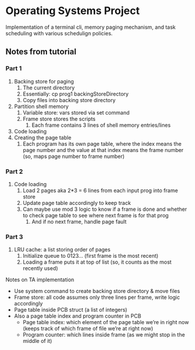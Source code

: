 # Operating Systems Project
Implementation of a terminal cli, memory paging mechanism, and task scheduling with various schedulign policies. 

## Notes from tutorial
### Part 1
1. Backing store for paging
    1. The current directory
    2. Essentially: cp prog1 backingStoreDirectory
    3. Copy files into backing store directory
2. Partition shell memory
    1. Variable store: vars stored via set command
    2. Frame store stores the scripts
        1. Each frame contains 3 lines of shell memory entries/lines
3. Code loading
4. Creating the page table
    1. Each program has its own page table, where the index means the page number and the value at that index means the frame number (so, maps page number to frame number)

### Part 2
1. Code loading
    1. Load 2 pages aka 2*3 = 6 lines from each input prog into frame store
    2. Update page table accordingly to keep track
    3. Can maybe use mod 3 logic to know if a frame is done and whether to check page table to see where next frame is for that prog
        1. And if no next frame, handle page fault

### Part 3
1. LRU cache: a list storing order of pages
    1. Initialize queue to 0123… (first frame is the most recent)
    2. Loading a frame puts it at top of list (so, it counts as the most recently used)

Notes on TA implementation
* Use system command to create backing store directory & move files
* Frame store: all code assumes only three lines per frame, write logic accordingly
* Page table inside PCB struct (a list of integers)
* Also a page table index and program counter in PCB
    * Page table index: which element of the page table we’re in right now (keeps track of which frame of file we’re at right now)
    * Program counter: which lines inside frame (as we might stop in the middle of it)